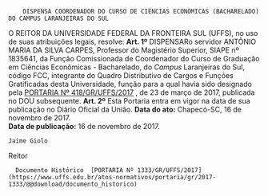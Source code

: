         DISPENSA COORDENADOR DO CURSO DE CIÊNCIAS ECONÔMICAS (BACHARELADO) DO CAMPUS LARANJEIRAS DO SUL  

 O REITOR DA UNIVERSIDADE FEDERAL DA FRONTEIRA SUL (UFFS), no uso de suas atribuições legais, resolve:   **Art. 1º** DISPENSARo servidor ANTÕNIO MARIA DA SILVA CARPES, Professor do Magistério Superior, SIAPE nº 1835641, da Função Comissionada de Coordenador do Curso de Graduação em Ciências Econômicas - Bacharelado, do *Campus* Laranjeiras do Sul, código FCC, integrante do Quadro Distributivo de Cargos e Funções Gratificadas desta Universidade, função para a qual havia sido designado pela [PORTARIA Nº 418/GR/UFFS/2017](https://www.uffs.edu.br/atos-normativos/portaria/gr/2017-0418)  , de 23 de março de 2017, publicada no DOU subsequente.   **Art. 2º** Esta Portaria entra em vigor na data de sua publicação no Diário Oficial da União.      **Data do ato:** Chapecó-SC, 16 de novembro de 2017.   
 **Data de publicação:**  16 de novembro de 2017. 

    Jaime Giolo   
 Reitor 

      Documento Histórico  [PORTARIA Nº 1333/GR/UFFS/2017](https://www.uffs.edu.br/atos-normativos/portaria/gr/2017-1333/@@download/documento_historico)     
      